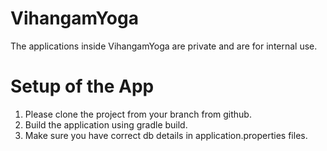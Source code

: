 # VihangamYoga
The applications inside VihangamYoga are private and are for internal use.

Setup of the App
================

1.  Please clone the project from your branch from github.
2.  Build the application using gradle build.
3.  Make sure you have correct db details in application.properties files.
